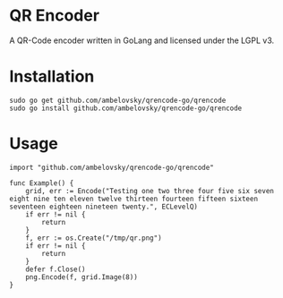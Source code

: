 QR Encoder
==========

A QR-Code encoder written in GoLang and licensed under the LGPL v3.


Installation
============

```
sudo go get github.com/ambelovsky/qrencode-go/qrencode
sudo go install github.com/ambelovsky/qrencode-go/qrencode
```


Usage
=====

```
import "github.com/ambelovsky/qrencode-go/qrencode"

func Example() {
	grid, err := Encode("Testing one two three four five six seven eight nine ten eleven twelve thirteen fourteen fifteen sixteen seventeen eighteen nineteen twenty.", ECLevelQ)
	if err != nil {
		return
	}
	f, err := os.Create("/tmp/qr.png")
	if err != nil {
		return
	}
	defer f.Close()
	png.Encode(f, grid.Image(8))
}
```
